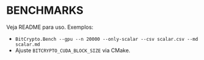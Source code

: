 # BENCHMARKS
Veja README para uso. Exemplos:
- `BitCrypto.Bench --gpu --n 20000 --only-scalar --csv scalar.csv --md scalar.md`
- Ajuste `BITCRYPTO_CUDA_BLOCK_SIZE` via CMake.
